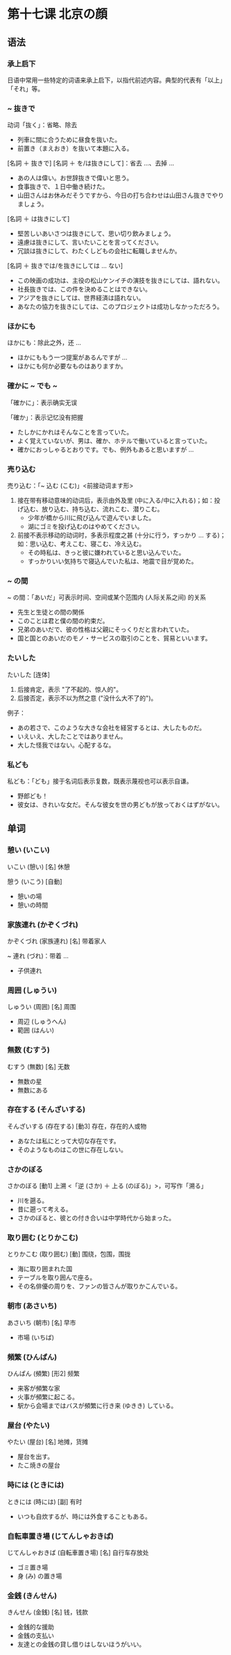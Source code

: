 # 第十七课 北京の顔
## 语法
### 承上启下
日语中常用一些特定的词语来承上启下，以指代前述内容。典型的代表有「以上」「それ」等。

### ~ 抜きで
动词「抜く」：省略、除去

* 列車に間に合うために昼食を抜いた。
* 前置き（まえおき）を抜いて本題に入る。

[名詞 ＋ 抜きで] [名詞 ＋ を/は抜きにして]：省去 ...、去掉 ...

* あの人は偉い。お世辞抜きで偉いと思う。
* 食事抜きで、１日中働き続けた。
* 山田さんはお休みだそうですから、今日の打ち合わせは山田さん抜きでやりましょう。

[名詞 ＋ は抜きにして]

* 堅苦しいあいさつは抜きにして、思い切り飲みましょう。
* 遠慮は抜きにして、言いたいことを言ってください。
* 冗談は抜きにして、わたくしどもの会社に転職しませんか。

[名詞 ＋ 抜きでは/を抜きにしては ... ない]

* この映画の成功は、主役の松山ケンイチの演技を抜きにしては、語れない。
* 社長抜きでは、この件を決めることはできない。
* アジアを抜きにしては、世界経済は語れない。
* あなたの協力を抜きにしては、このプロジェクトは成功しなかっただろう。

### ほかにも
ほかにも：除此之外，还 ...

* ほかにももう一つ提案があるんですが ...
* ほかにも何か必要なものはありますか。

### 確かに ~ でも ~
「確かに」：表示确实无误

「確か」：表示记忆没有把握

* たしかにかれはそんなことを言っていた。
* よく覚えていないが、男は、確か、ホテルで働いていると言っていた。
* 確かにおっしゃるとおりです。でも、例外もあると思いますが ...

### 売り込む
売り込む：「~ 込む (こむ)」<前接动词ます形>

1. 接在带有移动意味的动词后，表示由外及里 (中に入る/中に入れる)；如：投げ込む、放り込む、持ち込む、流れこむ、潜りこむ。
    * 少年が橋から川に飛び込んで遊んでいました。
    * 湖にゴミを投げ込むのはやめてください。
2. 前接不表示移动的动词时，多表示程度之甚 (十分に行う，すっかり ... する)；如：思い込む、考えこむ、寝こむ、冷え込む。
    * その時私は、きっと彼に嫌われていると思い込んでいた。
    * すっかりいい気持ちで寝込んでいた私は、地震で目が覚めた。

### ~ の間
~ の間：「あいだ」可表示时间、空间或某个范围内 (人际关系之间) 的关系

* 先生と生徒との間の関係
* このことは君と僕の間の約束だ。
* 兄弟のあいだで、彼の性格は父親にそっくりだと言われていた。
* 国と国とのあいだのモノ・サービスの取引のことを、貿易といいます。

### たいした
たいした [连体]

1. 后接肯定，表示 "了不起的、惊人的"。
2. 后接否定，表示不以为然之意 ("没什么大不了的")。

例子：

* あの若さで、このような大きな会社を経営するとは、大したものだ。
* いえいえ、大したことではありません。
* 大した怪我ではない。心配するな。

### 私ども
私ども：「ども」接于名词后表示复数，既表示蔑视也可以表示自谦。

* 野郎ども！
* 彼女は、きれいな女だ。そんな彼女を世の男どもが放っておくはずがない。

## 单词
### 憩い (いこい)
いこい (憩い) [名] 休憩　

憩う (いこう) [自動]

* 憩いの場　
* 憩いの時間

### 家族連れ (かぞくづれ)
かぞくづれ (家族連れ) [名] 带着家人

~ 連れ (づれ)：带着 ...

* 子供連れ

### 周囲 (しゅうい)
しゅうい (周囲) [名] 周围

* 周辺 (しゅうへん)
* 範囲 (はんい)

### 無数 (むすう)
むすう (無数) [名] 无数

* 無数の星　
* 無数にある

### 存在する (そんざいする)
そんざいする (存在する) [動3] 存在，存在的人或物

* あなたは私にとって大切な存在です。
* そのようなものはこの世に存在しない。

### さかのぼる
さかのぼる [動1] 上溯 <「逆 (さか) ＋ 上る (のぼる)」>，可写作「溯る」

* 川を遡る。　
* 昔に遡って考える。
* さかのぼると、彼との付き合いは中学時代から始まった。

### 取り囲む (とりかこむ)
とりかこむ (取り囲む) [動] 围绕，包围，围拢

* 海に取り囲まれた国   
* テーブルを取り囲んで座る。
* その名俳優の周りを、ファンの皆さんが取りかこんでいる。

### 朝市 (あさいち)
あさいち (朝市) [名] 早市

* 市場 (いちば)

### 頻繁 (ひんぱん)
ひんぱん (頻繁) [形2] 频繁

* 来客が頻繁な家   
* 火事が頻繁に起こる。
* 駅から会場まではバスが頻繁に行き来 (ゆきき) している。

### 屋台 (やたい)
やたい (屋台) [名] 地摊，货摊

* 屋台を出す。  
* たこ焼きの屋台

### 時には (ときには)
ときには (時には) [副] 有时

* いつも自炊するが、時には外食することもある。

### 自転車置き場 (じてんしゃおきば)
じてんしゃおきば (自転車置き場) [名] 自行车存放处

* ゴミ置き場   
* 身 (み) の置き場

### 金銭 (きんせん)
きんせん (金銭) [名] 钱，钱款

* 金銭的な援助    
* 金銭の支払い
* 友達との金銭の貸し借りはしないほうがいい。
